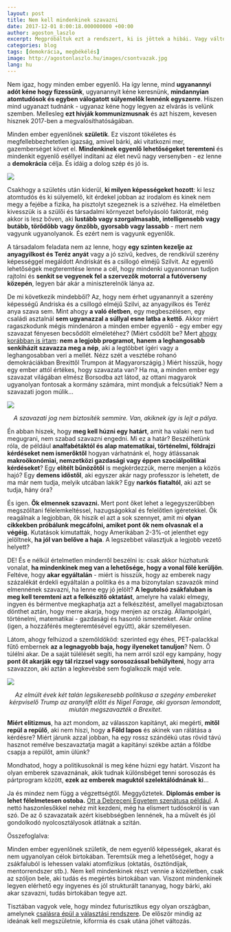 ```yaml
---
layout: post
title: Nem kell mindenkinek szavazni
date: 2017-12-01 8:00:18.000000000 +00:00
author: agoston_laszlo
excerpt: Megpróbáltuk ezt a rendszert, ki is jöttek a hibái. Vagy változtatunk vagy abba az irányba megy tovább a világ, amitől mind félünk, de persze tenni nem merünk ellene... Olvasd végig és dönts magad!
categories: blog
tags: [demokrácia, megbékélés]
image: http://agostonlaszlo.hu/images/csontvazak.jpg
lang: hu
---
```

Nem igaz, hogy minden ember egyenlő. Ha így lenne, mind **ugyanannyi adót kéne hogy fizessünk**, ugyanannyit kéne keresnünk, **mindannyian atomtudósok és egyben válogatott súlyemelők lennénk egyszerre**. Hiszen mind ugyanazt tudnánk - ugyanaz kéne hogy legyen az elvárás is velünk szemben. Mellesleg **ezt hívják kommunizmusnak** és azt hiszem, kevesen hisznek 2017-ben a megvalósíthatóságában.

Minden ember egyenlőnek **születik**. Ez viszont tökéletes és megfellebbezhetetlen igazság, amivel bárki, aki vitatkozni mer, gazemberséget követ el. **Mindenkinek egyenlő lehetőségeket teremteni** és mindenkit egyenlő eséllyel indítani az élet nevű nagy versenyben - ez lenne a **demokrácia** célja. És idáig a dolog szép és jó is.

![](http://agostonlaszlo.hu/images/csontvazak.jpg)

Csakhogy a születés után kiderül, **ki milyen képességeket hozott**: ki lesz atomtudós és ki súlyemelő, kit érdekel jobban az irodalom és kinek nem megy a fejébe a fizika, ha pisztolyt szegeznek is a szívéhez. Ha elméletben kivesszük is a szülői és társadalmi környezet befolyásoló faktorát, még akkor is lesz bőven, aki **lustább vagy szorgalmasabb, intelligensebb vagy butább, törődőbb vagy önzőbb, gyorsabb vagy lassabb** - mert nem vagyunk ugyanolyanok. És ezért nem is vagyunk egyenlők.

A társadalom feladata nem az lenne, hogy **egy szinten kezelje az anyagyilkost és Teréz anyát** vagy a jó szívű, kedves, de rendkívül szerény képességgel megáldott Andriskát és a csillogó elméjű Szilvit. Az egyenlő lehetőségek megteremtése lenne a cél, hogy mindenki ugyanonnan tudjon rajtolni és **senkit se vegyenek fel a szervezők motorral a futóverseny közepén**, legyen bár akár a miniszterelnök lánya az.

De mi következik mindebből? Az, hogy nem érhet ugyanannyit a szerény képességű Andriska és a csillogó elméjű Szilvi, az anyagyilkos és Teréz anya szava sem. Mint ahogy **a való életben**, egy megbeszélésen, egy családi asztalnál **sem ugyanazzal a súllyal esne latba a kettő**. Akkor miért ragaszkodunk mégis mindenáron a minden ember egyenlő - egy ember egy szavazat fényesen becsődölt elméletéhez? (Miért csődölt be? Mert [ahogy korábban is írtam](http://agostonlaszlo.hu/blog/a-demokracia-megbukott/): **nem a legjobb programot, hanem a leghangosabb senkiházit szavazza meg a nép**, aki a legtöbbet ígéri vagy a leghangosabban veri a mellét. Nézz szét a vesztébe rohanó demokráciákban Brexittől Trumpon át Magyarországig.) Miért hisszük, hogy egy ember attól értékes, hogy szavazata van? Ha ma, a minden ember egy szavazat világában elmész Borsodba azt látod, az ottani magyarok ugyanolyan fontosak a kormány számára, mint mondjuk a felcsútiak? Nem a szavazati jogon múlik...

![](http://agostonlaszlo.hu/images/lejtapalya.jpg)
<center><i>A szavazati jog nem biztosíték semmire. Van, akiknek így is lejt a pálya.</i></center>

Én abban hiszek, hogy **meg kell húzni egy határt**, amit ha valaki nem tud megugrani, nem szabad szavazni engedni. Mi ez a határ? Beszélhetünk róla, de például **analfabétáktól és alap matematikai, történelmi, földrajzi kérdéseket nem ismerőktől** hogyan várhatnánk el, hogy átlássanak **makroökonómiai, nemzetközi gazdasági vagy éppen szociálpolitikai kérdéseket**? Egy **elítélt bűnözőtől** is megkérdezzük, merre menjen a közös hajó? Egy **demens időstől**, aki egyszer akár nagy professzor is lehetett, de ma már nem tudja, melyik utcában lakik? Egy **narkós fiataltól**, aki azt se tudja, hány óra?

És igen. **Ők elmennek szavazni.** Mert pont őket lehet a legegyszerűbben megszólítani félelemkeltéssel, hazugságokkal és felelőtlen ígéretekkel. Ők reagálnak a legjobban, ők hiszik el azt a sok szennyet, amit mi **olyan cikkekben próbálunk megcáfolni, amiket pont ők nem olvasnak el a végéig.** Kutatások kimutatták, hogy Amerikában 2-3%-ot jelenthet egy jelöltnek, **ha jól van belőve a haja**. A legszebbet választjuk a legjobb vezető helyett?

DE! És e nélkül értelmetlen minderről beszélni is: csak akkor húzhatunk vonalat, **ha mindenkinek meg van a lehetősége, hogy a vonal fölé kerüljön**. Feltéve, hogy **akar egyáltalán** - miért is hisszük, hogy az emberek nagy százalékát érdekli egyáltalán a politika és a ma bizonytalan szavazók mind elmennének szavazni, ha lenne egy jó jelölt? **A legutolsó zsákfaluban is meg kell teremteni azt a felkészítő oktatást**, amelyre ha valaki elmegy, ingyen és bérmentve megkaphatja azt a felkészítést, amellyel magabiztosan dönthet aztán, hogy merre akarja, hogy menjen az ország. Állampolgári, történelmi, matematikai - gazdasági és hasonló ismereteket. Akár online (igen, a hozzáférés megteremtésével együtt), akár személyesen.

Látom, ahogy felhúzod a szemöldököd: szerinted egy éhes, PET-palackkal fűtő embernek **az a legnagyobb baja, hogy ilyeneket tanuljon**? Nem. Ő túlélni akar. De a saját túlélését segíti, ha nem arról szól egy kampány, hogy **pont őt akarják egy tál rizzsel vagy sorosozással behülyíteni**, hogy arra szavazzon, aki aztán a legkevésbé sem foglalkozik majd vele.

![](http://agostonlaszlo.hu/images/aranylift.jpg)
<center><i>Az elmúlt évek két talán legsikeresebb politikusa a szegény embereket kérpviselő Trump az aranylift előtt és Nigel Farage, aki gyorsan lemondott, miután megszavazték a Brexitet. </i></center>

**Miért elitizmus**, ha azt mondom, az válasszon kapitányt, aki megérti, **mitől repül a repülő**, aki nem hiszi, hogy **a Föld lapos** és akinek van rálátása a kérdésre? Miért járunk azzal jobban, ha egy rossz szándékú utas rövid távú hasznot remélve beszavaztatja magát a kapitányi székbe aztán a földbe csapja a repülőt, amin ülünk? 

Mondhatod, hogy a politikusoknál is meg kéne húzni egy határt. Viszont ha olyan emberek szavaznának, akik tudnak különsbéget tenni sorosozás és pártprogram között, **ezek az emberek maguktól szelektálódnának ki**...

Ja és mindez nem függ a végzettségtől. Meggyőztetek. **Diplomás ember is lehet félelmetesen ostoba.** [Ott a Debreceni Egyetem szenátusa például](https://444.hu/2017/08/24/a-debreceni-egyetem-diszpolgara-lesz-vlagyimir-putyin). A nettó haszonlesőkkel nehéz mit kezdeni, még ha elismert tudósokról is van szó. De az ő szavazataik azért kisebbségben lennének, ha a művelt és jól gondolkodó nyolcosztályosok átlátnak a szitán.

Összefoglalva:

Minden ember egyenlőnek születik, de nem egyenlő képességek, akarat és nem ugyanolyan célok birtokában. 
Teremtsük meg a lehetőséget, hogy a zsákfaluból is lehessen valaki atomfizikus (oktatás, ösztöndíjak, mentorrendszer stb.).
Nem kell mindenkinek részt vennie a közéletben, csak az szóljon bele, aki tudás és megértés birtokában van.
Viszont mindenkinek legyen elérhető egy ingyenes és jól strukturált tananyag, hogy bárki, aki akar szavazni, tudás birtokában tegye azt.

Tisztában vagyok vele, hogy mindez futurisztikus egy olyan országban, amelynek [csalásra épül a választási rendszere](http://gepnarancs.hu/2013/08/torvenyes-a-valasztasi-csalas/). De először mindig az ideának kell megszületnie, kiforrnia és csak utána jöhet változás.
